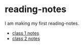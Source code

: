 # reading-notes
I am making my first reading-notes.

- [class 1 notes](102/class1.md)
- [class 2 notes](102/class2.md)